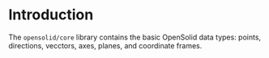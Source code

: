 # Introduction

The `opensolid/core` library contains the basic OpenSolid data types: points,
directions, vecctors, axes, planes, and coordinate frames.
